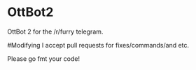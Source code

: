# OttBot2
OttBot 2 for the /r/furry telegram.

#Modifying
I accept pull requests for fixes/commands/and etc. 

Please go fmt your code!
